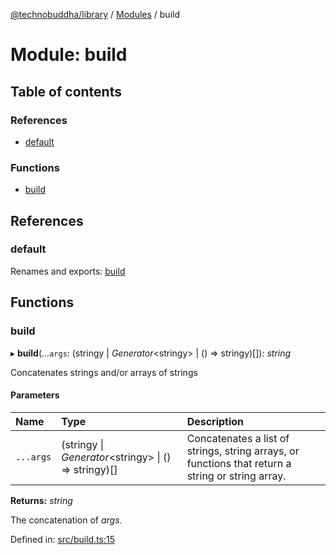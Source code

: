 [@technobuddha/library](../..) / [Modules](../Modules.md) / build

# Module: build

## Table of contents

### References

- [default](build.md#default)

### Functions

- [build](build.md#build)

## References

### default

Renames and exports: [build](build.md#build)

## Functions

### build

▸ **build**(...`args`: (stringy \| *Generator*<stringy\> \| () => stringy)[]): *string*

Concatenates strings and/or arrays of strings

#### Parameters

| Name | Type | Description |
| :------ | :------ | :------ |
| `...args` | (stringy \| *Generator*<stringy\> \| () => stringy)[] | Concatenates a list of strings, string arrays, or functions that return a string or string array. |

**Returns:** *string*

The concatenation of *args*.

Defined in: [src/build.ts:15](../src/build.ts#L15)
